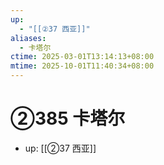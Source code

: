 ```yaml
---
up:
  - "[[②37 西亚]]"
aliases:
  - 卡塔尔
ctime: 2025-03-01T13:14:13+08:00
mtime: 2025-10-01T11:40:34+08:00
---
```


# ②385 卡塔尔

- up: [[②37 西亚]]
